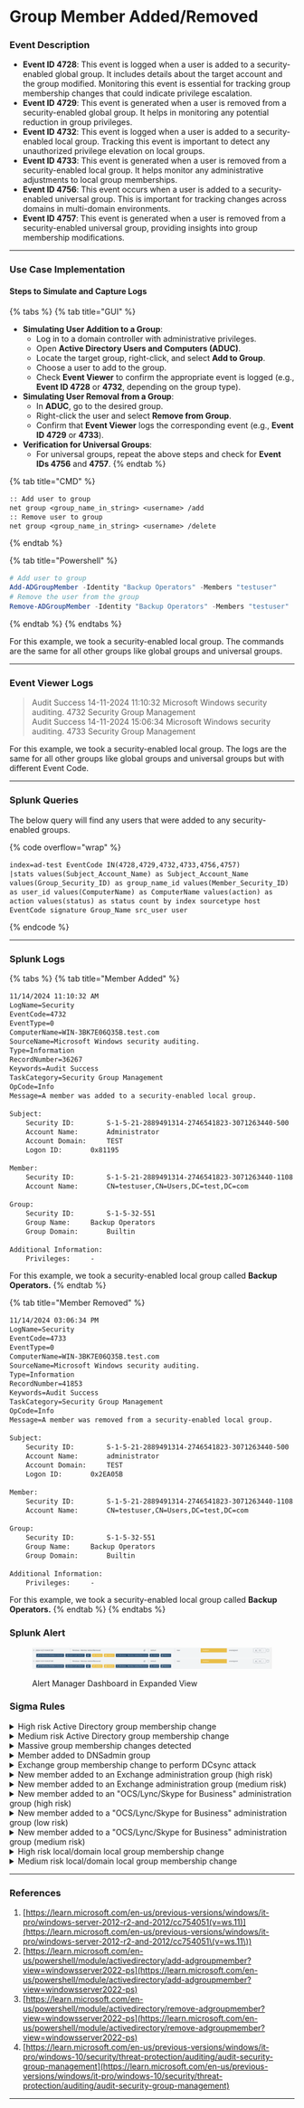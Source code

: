 # Group Member Added/Removed

### Event Description

* **Event ID 4728**: This event is logged when a user is added to a security-enabled global group. It includes details about the target account and the group modified. Monitoring this event is essential for tracking group membership changes that could indicate privilege escalation.
* **Event ID 4729**: This event is generated when a user is removed from a security-enabled global group. It helps in monitoring any potential reduction in group privileges.
* **Event ID 4732**: This event is logged when a user is added to a security-enabled local group. Tracking this event is important to detect any unauthorized privilege elevation on local groups.
* **Event ID 4733**: This event is generated when a user is removed from a security-enabled local group. It helps monitor any administrative adjustments to local group memberships.
* **Event ID 4756**: This event occurs when a user is added to a security-enabled universal group. This is important for tracking changes across domains in multi-domain environments.
* **Event ID 4757**: This event is generated when a user is removed from a security-enabled universal group, providing insights into group membership modifications.

***

### Use Case Implementation

#### Steps to Simulate and Capture Logs

{% tabs %}
{% tab title="GUI" %}
* **Simulating User Addition to a Group**:
  * Log in to a domain controller with administrative privileges.
  * Open **Active Directory Users and Computers (ADUC)**.
  * Locate the target group, right-click, and select **Add to Group**.
  * Choose a user to add to the group.
  * Check **Event Viewer** to confirm the appropriate event is logged (e.g., **Event ID 4728** or **4732**, depending on the group type).
* **Simulating User Removal from a Group**:
  * In **ADUC**, go to the desired group.
  * Right-click the user and select **Remove from Group**.
  * Confirm that **Event Viewer** logs the corresponding event (e.g., **Event ID 4729** or **4733**).
* **Verification for Universal Groups**:
  * For universal groups, repeat the above steps and check for **Event IDs 4756** and **4757**.
{% endtab %}

{% tab title="CMD" %}
```batch
:: Add user to group
net group <group_name_in_string> <username> /add
:: Remove user to group
net group <group_name_in_string> <username> /delete
```
{% endtab %}

{% tab title="Powershell" %}
```powershell
# Add user to group
Add-ADGroupMember -Identity "Backup Operators" -Members "testuser"
# Remove the user from the group
Remove-ADGroupMember -Identity "Backup Operators" -Members "testuser"
```
{% endtab %}
{% endtabs %}

For this example, we took a security-enabled local group. The commands are the same for all other groups like global groups and universal groups.

***

### Event Viewer Logs

> Audit Success 14-11-2024 11:10:32 Microsoft Windows security auditing. 4732 Security Group Management \
> Audit Success 14-11-2024 15:06:34 Microsoft Windows security auditing. 4733 Security Group Management

For this example, we took a security-enabled local group. The logs are the same for all other groups like global groups and universal groups but with different Event Code.

***

### Splunk Queries

The below query will find any users that were added to any security-enabled groups.

{% code overflow="wrap" %}
```splunk-spl
index=ad-test EventCode IN(4728,4729,4732,4733,4756,4757)
|stats values(Subject_Account_Name) as Subject_Account_Name values(Group_Security_ID) as group_name_id values(Member_Security_ID) as user_id values(ComputerName) as ComputerName values(action) as action values(status) as status count by index sourcetype host EventCode signature Group_Name src_user user
```
{% endcode %}

***

### Splunk Logs

{% tabs %}
{% tab title="Member Added" %}
```
11/14/2024 11:10:32 AM
LogName=Security
EventCode=4732
EventType=0
ComputerName=WIN-3BK7E06Q35B.test.com
SourceName=Microsoft Windows security auditing.
Type=Information
RecordNumber=36267
Keywords=Audit Success
TaskCategory=Security Group Management
OpCode=Info
Message=A member was added to a security-enabled local group.

Subject:
	Security ID:		S-1-5-21-2889491314-2746541823-3071263440-500
	Account Name:		Administrator
	Account Domain:		TEST
	Logon ID:		0x81195

Member:
	Security ID:		S-1-5-21-2889491314-2746541823-3071263440-1108
	Account Name:		CN=testuser,CN=Users,DC=test,DC=com

Group:
	Security ID:		S-1-5-32-551
	Group Name:		Backup Operators
	Group Domain:		Builtin

Additional Information:
	Privileges:		-
```

For this example, we took a security-enabled local group called **Backup Operators.**
{% endtab %}

{% tab title="Member Removed" %}
```
11/14/2024 03:06:34 PM
LogName=Security
EventCode=4733
EventType=0
ComputerName=WIN-3BK7E06Q35B.test.com
SourceName=Microsoft Windows security auditing.
Type=Information
RecordNumber=41853
Keywords=Audit Success
TaskCategory=Security Group Management
OpCode=Info
Message=A member was removed from a security-enabled local group.

Subject:
	Security ID:		S-1-5-21-2889491314-2746541823-3071263440-500
	Account Name:		administrator
	Account Domain:		TEST
	Logon ID:		0x2EA05B

Member:
	Security ID:		S-1-5-21-2889491314-2746541823-3071263440-1108
	Account Name:		CN=testuser,CN=Users,DC=test,DC=com

Group:
	Security ID:		S-1-5-32-551
	Group Name:		Backup Operators
	Group Domain:		Builtin

Additional Information:
	Privileges:		-
```

For this example, we took a security-enabled local group called **Backup Operators.**
{% endtab %}
{% endtabs %}

### Splunk Alert

<figure><img src="../../.gitbook/assets/image (1) (1) (1) (1) (1) (1) (1) (1) (1) (1) (1).png" alt=""><figcaption><p>Alert Manager Dashboard in Expanded View</p></figcaption></figure>

### Sigma Rules

<details>

<summary>High risk Active Directory group membership change</summary>

```yaml
title: High risk Active Directory group membership change
description: Detects scenarios where a suspicious group membership is changed.
references:
- https://github.com/mdecrevoisier/EVTX-to-MITRE-Attack/tree/master/TA0003-Persistence/T1098.xxx-Account%20manipulation
- https://ss64.com/nt/syntax-groups.html
- https://docs.microsoft.com/en-us/windows/security/identity-protection/access-control/security-identifiers
tags:
- attack.persistence
- attack.t1098
author: mdecrevoisier
status: experimental
logsource:
  product: windows
  service: security
detection:
  selection:
    EventID:
      - 4728 # security global group member added
      - 4756 # universal group member added
      #- 4732 # local and domain local group are covered in another rule
    TargetSid|startswith: 'S-1-5-21-'
    TargetSid|endswith:
      - '-512' # Domain Admins (global)
      - '-518' # Schema Admins (universal)
      - '-519' # Enterprise Admins (universal)
      - '-520' # Group Policy Creator Owners (global)
      #- '-525' # Protected users (global) > focus only on removal actions, not adding . See dedicated rule
      - '-526' # Key Admins (global)
      - '-527' # Enterprise Key Admins (universal)
  condition: selection
falsepositives:
- Administrator activity
level: high
```

{% code overflow="wrap" %}
```splunk-spl
source=WinEventLog:Security AND ((EventID="4728" OR EventID="4756") AND TargetSid="S-1-5-21-*" AND (TargetSid="*-512" OR TargetSid="*-518" OR TargetSid="*-519" OR TargetSid="*-520" OR TargetSid="*-526" OR TargetSid="*-527"))
```
{% endcode %}

</details>

<details>

<summary>Medium risk Active Directory group membership change</summary>

```yaml
title: Medium risk Active Directory group membership change
description: Detects scenarios where a suspicious group membership is changed.
references:
- https://github.com/mdecrevoisier/EVTX-to-MITRE-Attack/tree/master/TA0003-Persistence/T1098.xxx-Account%20manipulation
- https://ss64.com/nt/syntax-groups.html
- https://docs.microsoft.com/en-us/windows/security/identity-protection/access-control/security-identifiers
tags:
- attack.persistence
- attack.t1098
author: mdecrevoisier
status: experimental
logsource:
  product: windows
  service: security
detection:
  selection:
    EventID:
      - 4728 # security global group member added
      - 4756 # universal group member added
      #- 4732 # local and domain local group are covered in another rule
    TargetSid|startswith: 'S-1-5-21-'
    TargetSid|endswith:
      - '-514' # Domain Guests
      - '-517' # Cert Publishers
      - '-520' # Group Policy Creator Owners
  condition: selection
falsepositives:
- Administrator activity
level: medium
```

{% code overflow="wrap" %}
```splunk-spl
source=WinEventLog:Security AND ((EventID="4728" OR EventID="4756") AND TargetSid="S-1-5-21-*" AND (TargetSid="*-514" OR TargetSid="*-517" OR TargetSid="*-520"))
```
{% endcode %}

</details>

<details>

<summary>Massive group membership changes detected</summary>

```yaml
title: Massive group membership changes detected
name: massive_group_changes
description: Detects scenarios where an attacker will add a compromised account into different domain groups in order to gain access to all the assets under the control of those concerned groups.
references:
  - https://github.com/mdecrevoisier/EVTX-to-MITRE-Attack/tree/master/TA0003-Persistence/T1098.xxx-Account%20manipulation
tags:
  - attack.persistence
  - attack.t1098
author: mdecrevoisier
status: experimental
logsource:
  product: windows
  service: security
detection:
  selection:
    EventID:
      - 4728 # security global group member added
      - 4756 # universal group member added
      - 4732 # local and domain local group member added
  condition: selection
falsepositives:
  - Automatic scripts, provisionning accounts
level: medium

---
title: Massive group membership changes detected Count
status: experimental
correlation:
  type: value_count
  rules:
    - massive_group_changes # Referenced here
  group-by:
    - SubjectUserSid
  timespan: 15m
  condition:
    gte: 20
    field: TargetSid # Count how many different groups had a member added in a short period by the same user
level: high

```

{% code overflow="wrap" %}
```splunk-spl
source="WinEventLog:Security" EventCode IN (4728, 4756, 4732)
| bin _time span=15m
| stats dc(TargetSid) as value_count by _time SubjectUserSid
| search value_count >= 20
```
{% endcode %}

</details>

<details>

<summary>Member added to DNSadmin group</summary>

```yaml
title: Member added to DNSadmin group
description: Detects scenarios where a suspicious change is done on DNSadmin group in order to abuse DNSadmin privileges for DLL load.
references:
- https://github.com/mdecrevoisier/EVTX-to-MITRE-Attack/tree/master/TA0003-Persistence/T1098.xxx-Account%20manipulation
- http://www.labofapenetrationtester.com/2017/05/abusing-dnsadmins-privilege-for-escalation-in-active-directory.html
- https://medium.com/r3d-buck3t/escalating-privileges-with-dnsadmins-group-active-directory-6f7adbc7005b
- https://www.ired.team/offensive-security-experiments/active-directory-kerberos-abuse/from-dnsadmins-to-system-to-domain-compromise
- http://www.labofapenetrationtester.com/2017/05/abusing-dnsadmins-privilege-for-escalation-in-active-directory.html
- https://medium.com/@esnesenon/feature-not-bug-dnsadmin-to-dc-compromise-in-one-line-a0f779b8dc83
- https://medium.com/r3d-buck3t/escalating-privileges-with-dnsadmins-group-active-directory-6f7adbc7005b
- https://medium.com/techzap/dns-admin-privesc-in-active-directory-ad-windows-ecc7ed5a21a2
- https://phackt.com/dnsadmins-group-exploitation-write-permissions
tags:
- attack.persistence
- attack.t1098
author: mdecrevoisier
status: experimental
logsource:
  product: windows
  service: security
detection:
  selection:
    EventID:
      - 4728 # security global group member added
      - 4756 # universal group member added
      - 4732 # local and domain local group member added > group below is per default with this group type
    TargetUserName: DnsAdmins # Group SID is random
  condition: selection
falsepositives:
- Rare administrator activity
level: high

```

{% code overflow="wrap" %}
```splunk-spl
source=WinEventLog:Security AND ((EventID="4728" OR EventID="4756" OR EventID="4732") AND TargetUserName="DnsAdmins")
```
{% endcode %}

</details>

<details>

<summary>Exchange group membership change to perform DCsync attack</summary>

```yaml
title: Exchange group membership change to perform DCsync attack
description: Detects scenarios where an attacker adds its account into a sensitive Exchange group to obtain "Replicating Directory Changes /all" and perform DCsync attack.
references:
- https://adsecurity.org/?p=4119
- https://pentestlab.blog/2019/09/12/microsoft-exchange-acl/
- https://github.com/mdecrevoisier/EVTX-to-MITRE-Attack/tree/master/TA0006-Credential%20Access
- https://blog.fox-it.com/2018/04/26/escalating-privileges-with-acls-in-active-directory/
tags:
- attack.credential_access
- attack.t1003.006
author: mdecrevoisier
status: experimental
logsource:
  product: windows
  service: security
detection:
  selection:
    EventID:
      - 4728 # security global group member added
      - 4756 # universal group member added > groups below are per default with this group type
      - 4732 # local and domain local group member added
    TargetUserName:
      - 'Exchange Trusted Subsystem'
      - 'Exchange Windows Permissions'
  condition: selection
falsepositives:
- Exchange administrator updating server configuration
- Exchange upgrade or migration
level: high
```

{% code overflow="wrap" %}
```splunk-spl
source=WinEventLog:Security AND ((EventID="4728" OR EventID="4756" OR EventID="4732") AND (TargetUserName="Exchange Trusted Subsystem" OR TargetUserName="Exchange Windows Permissions"))
```
{% endcode %}

</details>

<details>

<summary>New member added to an Exchange administration group (high risk)</summary>

```yaml
title: New member added to an Exchange administration group (high risk)
description: Detects scenarios where a new member is added to a sensitive group related to Exchange server
references:
- https://msexchangeguru.com/2015/12/18/rbac-2016/
- https://github.com/mdecrevoisier/EVTX-to-MITRE-Attack/tree/master/TA0003-Persistence/T1098.xxx-Account%20manipulation
tags:
- attack.persistence
- attack.t1098
author: mdecrevoisier
status: experimental
logsource:
  product: windows
  service: security
detection:
  selection:
    EventID:
      - 4728 # security global group member added
      - 4756 # universal group member added
      - 4732 # local and domain local group member added
    TargetUserName:
      #- 'Exchange Trusted Subsystem' > See related rule for DC sync group change
      #- 'Exchange Windows Permissions' > See related rule for DC sync group change
      - 'Exchange Organization Administrators'
      - 'Exchange Public Folder Administrators'
      - 'Exchange Recipient Administrators'
      - 'Security Administrator'
      - 'Exchange Domain Servers'
      - 'Exchange Enterprise Servers'
      - 'Exchange Servers'
  condition: selection
falsepositives:
- Exchange administrator updating server configuration
- Exchange upgrade or migration
level: medium
```

{% code overflow="wrap" %}
```splunk-spl
source=WinEventLog:Security AND ((EventID="4728" OR EventID="4756" OR EventID="4732") AND (TargetUserName="Exchange Organization Administrators" OR TargetUserName="Exchange Public Folder Administrators" OR TargetUserName="Exchange Recipient Administrators" OR TargetUserName="Security Administrator" OR TargetUserName="Exchange Domain Servers" OR TargetUserName="Exchange Enterprise Servers" OR TargetUserName="Exchange Servers"))
```
{% endcode %}

</details>

<details>

<summary>New member added to an Exchange administration group (medium risk)</summary>

```yaml
title: New member added to an Exchange administration group (medium risk)
description: Detects scenarios where a new member is added to a sensitive group related to Exchange server
references:
- https://msexchangeguru.com/2015/12/18/rbac-2016/
- https://github.com/mdecrevoisier/EVTX-to-MITRE-Attack/tree/master/TA0003-Persistence/T1098.xxx-Account%20manipulation
tags:
- attack.persistence
- attack.t1098
author: mdecrevoisier
status: experimental
logsource:
  product: windows
  service: security
detection:
  selection:
    EventID:
      - 4728 # security global group member added
      - 4756 # universal group member added
      - 4732 # local and domain local group member added
    TargetUserName:
      - 'Security Reader'
      - 'Exchange View-Only Administrators'
      - 'Organization Management'
      - 'Public Folder Management'
      - 'Recipient Management'
      - 'Records Management'
      - 'Server Management'
      - 'UM Management'
      - 'View-only Organization Management'
  condition: selection
falsepositives:
- Exchange administrator updating server configuration
- Exchange upgrade or migration
level: medium
```

{% code overflow="wrap" %}
```splunk-spl
source=WinEventLog:Security AND ((EventID="4728" OR EventID="4756" OR EventID="4732") AND (TargetUserName="Security Reader" OR TargetUserName="Exchange View-Only Administrators" OR TargetUserName="Organization Management" OR TargetUserName="Public Folder Management" OR TargetUserName="Recipient Management" OR TargetUserName="Records Management" OR TargetUserName="Server Management" OR TargetUserName="UM Management" OR TargetUserName="View-only Organization Management"))
```
{% endcode %}

</details>

<details>

<summary>New member added to an "OCS/Lync/Skype for Business" administration group (high risk)</summary>

```yaml
title: New member added to an "OCS/Lync/Skype for Business" administration group (high risk)
description: Detects scenarios where a new member is added to a sensitive administration group related to OCS/Lync/Skype for Business in order to scan topology, infiltrate servers and move laterally.
references:
- https://docs.microsoft.com/en-us/previous-versions/office/lync-server-2013/lync-server-2013-planning-for-role-based-access-control
- https://docs.microsoft.com/en-us/skypeforbusiness/schema-reference/active-directory-schema-extensions-classes-and-attributes/changes-made-by-forest-preparation
- https://blog.insideo365.com/2012/11/a-lync-administrator-access-refresher/
tags:
- attack.persistence
- attack.t1098
author: mdecrevoisier
status: experimental
logsource:
  product: windows
  service: security
detection:
  selection:
    EventID:
      - 4728 # security global group member added
      - 4756 # universal group member added
      - 4732 # local and domain local group member added
    TargetUserName:
      - CSAdministrator
      - CSServerAdministrator
      - RTCUniversalServerAdmins
  condition: selection
falsepositives:
- OCS/Lync/Skype administrator updating server configuration or topology
- OCS/Lync/Skype upgrade or migration
level: high
```

{% code overflow="wrap" %}
```splunk-spl
source=WinEventLog:Security AND ((EventID="4728" OR EventID="4756" OR EventID="4732") AND (TargetUserName="CSAdministrator" OR TargetUserName="CSServerAdministrator" OR TargetUserName="RTCUniversalServerAdmins"))
```
{% endcode %}

</details>

<details>

<summary>New member added to a "OCS/Lync/Skype for Business" administration group (low risk)</summary>

```yaml
title: New member added to a "OCS/Lync/Skype for Business" administration group (low risk)
description: Detects scenarios where a new member is added to a sensitive administration group related to OCS/Lync/Skype for Business in order to scan topology, infiltrate servers and move laterally.
references:
- https://docs.microsoft.com/en-us/previous-versions/office/lync-server-2013/lync-server-2013-planning-for-role-based-access-control
- https://docs.microsoft.com/en-us/skypeforbusiness/schema-reference/active-directory-schema-extensions-classes-and-attributes/changes-made-by-forest-preparation
- https://blog.insideo365.com/2012/11/a-lync-administrator-access-refresher/
tags:
- attack.persistence
- attack.t1098
author: mdecrevoisier
status: experimental
logsource:
  product: windows
  service: security
detection:
  selection:
    EventID:
      - 4728 # security global group member added
      - 4756 # universal group member added
      - 4732 # local and domain local group member added
    TargetUserName:
      - CSHelpDesk
      - CSLocationAdministrator
      - CSPersistentChatAdministrator
      - CSResponseGroupAdministrator
      - CSResponseGroupManager
      - CSViewOnlyAdministrator
      - CSVoiceAdministrator
      - RTCComponentUniversalServices
      - RTCProxyUniversalServices
      - RTCSBAUniversalServices
      - RTCUniversalConfigReplicator
      - RTCUniversalGlobalReadOnlyGroup
      - RTCUniversalReadOnlyAdmins
      - RTCUniversalServerReadOnlyGroup
      - RTCUniversalUserAdmins
      - RTCUniversalUserReadOnlyGroup
  condition: selection
falsepositives:
- OCS/Lync/Skype administrator updating server configuration or topology
- OCS/Lync/Skype upgrade or migration
level: high
```

{% code overflow="wrap" %}
```splunk-spl
source=WinEventLog:Security AND ((EventID="4728" OR EventID="4756" OR EventID="4732") AND (TargetUserName="CSHelpDesk" OR TargetUserName="CSLocationAdministrator" OR TargetUserName="CSPersistentChatAdministrator" OR TargetUserName="CSResponseGroupAdministrator" OR TargetUserName="CSResponseGroupManager" OR TargetUserName="CSViewOnlyAdministrator" OR TargetUserName="CSVoiceAdministrator" OR TargetUserName="RTCComponentUniversalServices" OR TargetUserName="RTCProxyUniversalServices" OR TargetUserName="RTCSBAUniversalServices" OR TargetUserName="RTCUniversalConfigReplicator" OR TargetUserName="RTCUniversalGlobalReadOnlyGroup" OR TargetUserName="RTCUniversalReadOnlyAdmins" OR TargetUserName="RTCUniversalServerReadOnlyGroup" OR TargetUserName="RTCUniversalUserAdmins" OR TargetUserName="RTCUniversalUserReadOnlyGroup"))
```
{% endcode %}

</details>

<details>

<summary>New member added to a "OCS/Lync/Skype for Business" administration group (medium risk)</summary>

```yaml
title: New member added to a "OCS/Lync/Skype for Business" administration group (medium risk)
description: Detects scenarios where a new member is added to a sensitive administration group related to OCS/Lync/Skype for Business in order to scan topology, infiltrate servers and move laterally.
references:
- https://docs.microsoft.com/en-us/previous-versions/office/lync-server-2013/lync-server-2013-planning-for-role-based-access-control
- https://docs.microsoft.com/en-us/skypeforbusiness/schema-reference/active-directory-schema-extensions-classes-and-attributes/changes-made-by-forest-preparation
- https://blog.insideo365.com/2012/11/a-lync-administrator-access-refresher/
tags:
- attack.persistence
- attack.t1098
author: mdecrevoisier
status: experimental
logsource:
  product: windows
  service: security
detection:
  selection:
    EventID:
      - 4728 # security global group member added
      - 4756 # universal group member added
      - 4732 # local and domain local group member added
    TargetUserName:
      - CSArchivingAdministrator
      - CSUserAdministrator
      - RTCHSUniversalServices
      - RTCUniversalGlobalWriteGroup
      - RTCUniversalSBATechnicians
  condition: selection
falsepositives:
- OCS/Lync/Skype administrator updating server configuration or topology
- OCS/Lync/Skype upgrade or migration
level: high
```

{% code overflow="wrap" %}
```splunk-spl
source=WinEventLog:Security AND ((EventID="4728" OR EventID="4756" OR EventID="4732") AND (TargetUserName="CSArchivingAdministrator" OR TargetUserName="CSUserAdministrator" OR TargetUserName="RTCHSUniversalServices" OR TargetUserName="RTCUniversalGlobalWriteGroup" OR TargetUserName="RTCUniversalSBATechnicians"))
```
{% endcode %}

</details>

<details>

<summary>High risk local/domain local group membership change</summary>

```yaml
title: High risk local/domain local group membership change
description: Detects scenarios where a suspicious group membership is changed. Having Microsoft LAPS installed may trigger false positive events for the builtin administrators group triggered by the system account (S-1-5-18).
references:
- https://github.com/mdecrevoisier/EVTX-to-MITRE-Attack/tree/master/TA0003-Persistence/T1098.xxx-Account%20manipulation
- https://ss64.com/nt/syntax-groups.html
- https://docs.microsoft.com/en-us/windows/security/identity-protection/access-control/security-identifiers
tags:
- attack.persistence
- attack.t1098
author: mdecrevoisier
status: experimental
logsource:
  product: windows
  service: security
detection:
  selection:
    EventID: 4732 # local and domain local group
    TargetSid|startswith: 'S-1-5-32'
    TargetSid|endswith:
      - '-544' # Administrators
      - '-547' # Power Users
      - '-548' # Account Operators
      - '-549' # Server Operators
      - '-551' # Backup Operators
      - '-578' # Hyper-V Administrators
  filter:
    SubjectUserSid: 'S-1-5-18' # LAPS or others IAM solutions may trigger this as a false positive
  condition: selection and not filter
falsepositives:
- Administrator activity
level: high
```

{% code overflow="wrap" %}
```splunk-spl
source=WinEventLog:Security AND (EventID="4732" AND TargetSid="S-1-5-32*" AND (TargetSid="*-544" OR TargetSid="*-547" OR TargetSid="*-548" OR TargetSid="*-549" OR TargetSid="*-551" OR TargetSid="*-578")) AND  NOT (SubjectUserSid="S-1-5-18")
```
{% endcode %}

</details>

<details>

<summary>Medium risk local/domain local group membership change</summary>

```yaml
title: Medium risk local/domain local group membership change
description: Detects scenarios where a suspicious group membership is changed.
references:
- https://github.com/mdecrevoisier/EVTX-to-MITRE-Attack/tree/master/TA0003-Persistence/T1098.xxx-Account%20manipulation
- https://ss64.com/nt/syntax-groups.html
- https://docs.microsoft.com/en-us/windows/security/identity-protection/access-control/security-identifiers
tags:
- attack.persistence
- attack.t1098
author: mdecrevoisier
status: experimental
logsource:
  product: windows
  service: security
detection:
  selection:
    EventID: 4732 # local and domain local group
    TargetSid|startswith: 'S-1-5-32'
    TargetSid|endswith:
      - '-546'  # Guests
      - '-550'  # Print Operators
      - '-555'  # Remote Desktop Users
      - '-556'  # Network Configuration Operators
      - '-557'  # Incoming Forest Trust Builders
      - '-560'  # Windows Authorization Access Group
      - '-562'  # Distributed COM Users
      - '-568'  # IIS_IUSRS
      - '-569'  # Cryptographic Operators
      - '-573'  # Event Log Readers
      - '-574'  # Certificate Service DCOM Access
      - '-579'  # Access Control Assistance Operators
      - '-580'  # Remote Management Users
      - '-582'  # Storage Replica Administrators
      # add DnsAdmins group but has no default RID
  filter_sytem:
    SubjectUserSid: 'S-1-5-18' # LAPS or others IAM solutions may trigger this as a false positive
  filter_iis:
    TargetSid: "S-1-5-32-568" # IIS_IUSRS
    MemberSid: "S-1-5-20"     # Network service account
  condition: selection and not (filter_sytem OR filter_iis)
falsepositives:
- Administrator activity
level: high
```

{% code overflow="wrap" %}
```splunk-spl
source=WinEventLog:Security AND (EventID="4732" AND TargetSid="S-1-5-32*" AND (TargetSid="*-546" OR TargetSid="*-550" OR TargetSid="*-555" OR TargetSid="*-556" OR TargetSid="*-557" OR TargetSid="*-560" OR TargetSid="*-562" OR TargetSid="*-568" OR TargetSid="*-569" OR TargetSid="*-573" OR TargetSid="*-574" OR TargetSid="*-579" OR TargetSid="*-580" OR TargetSid="*-582")) AND  NOT (SubjectUserSid="S-1-5-18" OR (TargetSid="S-1-5-32-568" AND MemberSid="S-1-5-20"))
```
{% endcode %}

</details>

***

### References

1. [https://learn.microsoft.com/en-us/previous-versions/windows/it-pro/windows-server-2012-r2-and-2012/cc754051(v=ws.11)](https://learn.microsoft.com/en-us/previous-versions/windows/it-pro/windows-server-2012-r2-and-2012/cc754051\(v=ws.11\))
2. [https://learn.microsoft.com/en-us/powershell/module/activedirectory/add-adgroupmember?view=windowsserver2022-ps](https://learn.microsoft.com/en-us/powershell/module/activedirectory/add-adgroupmember?view=windowsserver2022-ps)
3. [https://learn.microsoft.com/en-us/powershell/module/activedirectory/remove-adgroupmember?view=windowsserver2022-ps](https://learn.microsoft.com/en-us/powershell/module/activedirectory/remove-adgroupmember?view=windowsserver2022-ps)
4. [https://learn.microsoft.com/en-us/previous-versions/windows/it-pro/windows-10/security/threat-protection/auditing/audit-security-group-management](https://learn.microsoft.com/en-us/previous-versions/windows/it-pro/windows-10/security/threat-protection/auditing/audit-security-group-management)

***

